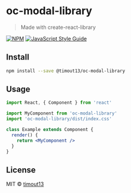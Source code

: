 # oc-modal-library

> Made with create-react-library

[![NPM](https://img.shields.io/npm/v/oc-modal-library.svg)](https://www.npmjs.com/package/oc-modal-library) [![JavaScript Style Guide](https://img.shields.io/badge/code_style-standard-brightgreen.svg)](https://standardjs.com)

## Install

```bash
npm install --save @timout13/oc-modal-library
```

## Usage

```jsx
import React, { Component } from 'react'

import MyComponent from 'oc-modal-library'
import 'oc-modal-library/dist/index.css'

class Example extends Component {
  render() {
    return <MyComponent />
  }
}
```

## License

MIT © [timout13](https://github.com/timout13)
